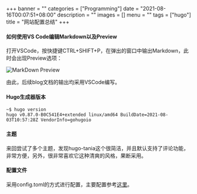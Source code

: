+++
banner = ""
categories = ["Programming"]
date = "2021-08-16T00:07:51+08:00"
description = ""
images = []
menu = ""
tags = ["hugo"]
title = "网站配置总结"
+++

#### 如何使用VS Code编辑Markdown以及Preview

打开VSCode，按快捷键CTRL+SHIFT+P，在弹出的窗口中输出Markdown，此时会出现Preview选项：

![MarkDown Preview](/images/mkdown_preview.png)

由此，后续blog文档的输出均采用VSCode编写。

#### Hugo生成器版本
```
~$ hugo version
hugo v0.87.0-B0C541E4+extended linux/amd64 BuildDate=2021-08-03T10:57:28Z VendorInfo=gohugoio
```

#### 主题

来回尝试了多个主题，发现hugo-tania这个很简洁，并且默认支持了评论功能，非常方便，另外，很非常喜欢它这种清爽的风格，果断采用。


#### 配置文件

采用config.toml的方式进行配置，主要配置参考[这里](https://themes.gohugo.io/themes/hugo-tania/#menu)。
